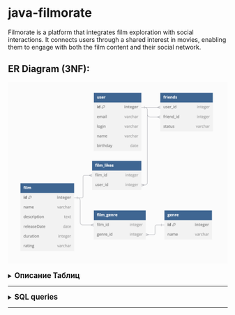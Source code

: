 # java-filmorate
Filmorate is a platform that integrates film exploration with social interactions. It connects users through a shared interest in movies, enabling them to engage with both the film content and their social network. 

## ER Diagram (3NF):
![Schema Diagram](src/main/resources/db/er-diagram.png)

<details>
<summary><big><b>Описание Таблиц</b></big></summary>
  
[sql schema](src/main/resources/db/schema-diagram.sql)  

### Таблица user
- id (integer): Уникальный идентификатор пользователя. Это первичный ключ таблицы.
- email (varchar): Электронная почта пользователя.
- login (varchar): Логин пользователя.
- name (varchar): Имя пользователя.
- birthday (date): Дата рождения пользователя.

### Таблица friends
- user_id (integer): Идентификатор пользователя, который отправил запрос на дружбу. Это внешний ключ, ссылающийся на user.id.
- friend_id (integer): Идентификатор друга, с которым установлена связь. Это внешний ключ, ссылающийся на user.id.

### Таблица friends_requests
- requester_id (integer): Идентификатор пользователя, который отправил запрос на дружбу. Это внешний ключ, ссылающийся на user.id.
- requested_friend_id (integer): Идентификатор пользователя, которому отправлен запрос на дружбу. Это внешний ключ, ссылающийся на user.id.
- status (varchar): Статус запроса на дружбу (например, "ожидает", "принят", "отклонен").

### Таблица film
- id (integer): Уникальный идентификатор фильма. Это первичный ключ таблицы.
- name (varchar): Название фильма.
- description (text): Описание фильма.
- releaseDate (date): Дата выпуска фильма.
- duration (integer): Продолжительность фильма.
- rating (varchar): Возрастной рейтинг фильма (например, "PG", "R", "G").

### Таблица genre
- id (integer): Уникальный идентификатор жанра. Это первичный ключ таблицы.
- name (varchar): Название жанра.

### Таблица film_genre
- film_id (integer): Идентификатор фильма. Это внешний ключ, ссылающийся на film.id.
- genre_id (integer): Идентификатор жанра. Это внешний ключ, ссылающийся на genre.id.

### Таблица film_likes
- film_id (integer): Идентификатор фильма, который был лайкнут. Это внешний ключ, ссылающийся на film.id.
- user_id (integer): Идентификатор пользователя, который поставил лайк. Это внешний ключ, ссылающийся на user.id.

</details>

---

<details>
<summary><big><b>SQL queries</b></big></summary>

    
### Получение всех фильмов
```sql
SELECT * FROM film;
```

### Получение всех пользователей
```sql
SELECT * FROM user;
```

### Топ N наиболее популярных фильмов (по количеству лайков)
```sql
SELECT f.id, f.name, COUNT(fl.user_id) AS like_count
FROM film f
JOIN film_likes fl ON f.id = fl.film_id
GROUP BY f.id, f.name
ORDER BY like_count DESC
LIMIT 10;
```

### Список общих друзей с другим пользователем
```sql
SELECT u.id, u.email, u.login, u.name, u.birthday
FROM user u
JOIN friends f1 ON u.id = f1.friend_id
JOIN friends f2 ON u.id = f2.friend_id
WHERE f1.user_id = 'user_id1' AND f2.user_id = 'user_id2';
```

### Список лайков на фильме
```sql
SELECT u.id, u.email, u.login, u.name, u.birthday
FROM user u
JOIN film_likes fl ON u.id = fl.user_id
WHERE fl.film_id = 'film_id';
```

### Список фильмов, которым пользователь поставил лайк
```sql
SELECT f.id, f.name, f.description, f.releaseDate, f.duration, f.rating
FROM film f
JOIN film_likes fl ON f.id = fl.film_id
WHERE fl.user_id = 'user_id';
```
</details>

---
